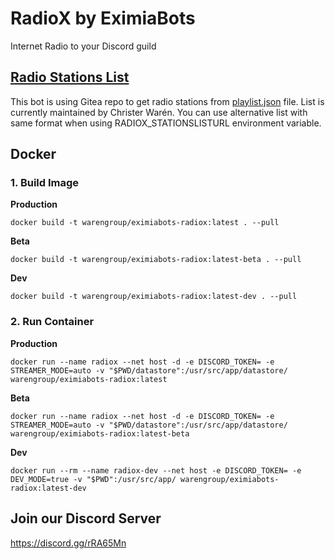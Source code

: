 # RadioX by EximiaBots
Internet Radio to your Discord guild

## [Radio Stations List](https://git.cwinfo.net/cwchristerw/radio)
This bot is using Gitea repo to get radio stations from [playlist.json](https://git.cwinfo.net/cwchristerw/radio/raw/branch/master/playlist.json) file. List is currently maintained by Christer Warén. You can use alternative list with same format when using RADIOX_STATIONSLISTURL environment variable.

## Docker

### 1. Build Image

**Production**
```
docker build -t warengroup/eximiabots-radiox:latest . --pull
```

**Beta**
```
docker build -t warengroup/eximiabots-radiox:latest-beta . --pull
```

**Dev**
```
docker build -t warengroup/eximiabots-radiox:latest-dev . --pull
```

### 2. Run Container

**Production**
```
docker run --name radiox --net host -d -e DISCORD_TOKEN= -e STREAMER_MODE=auto -v "$PWD/datastore":/usr/src/app/datastore/ warengroup/eximiabots-radiox:latest
```

**Beta**
```
docker run --name radiox --net host -d -e DISCORD_TOKEN= -e STREAMER_MODE=auto -v "$PWD/datastore":/usr/src/app/datastore/ warengroup/eximiabots-radiox:latest-beta
```

**Dev**
```
docker run --rm --name radiox-dev --net host -e DISCORD_TOKEN= -e DEV_MODE=true -v "$PWD":/usr/src/app/ warengroup/eximiabots-radiox:latest-dev
```


## Join our Discord Server
https://discord.gg/rRA65Mn
